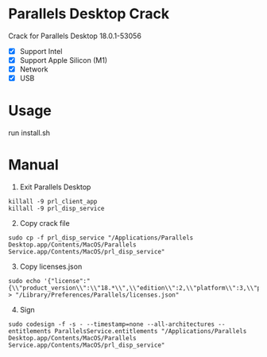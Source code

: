 # Parallels Desktop Crack

Crack for Parallels Desktop 18.0.1-53056

- [x] Support Intel
- [x] Support Apple Silicon (M1)
- [x] Network
- [x] USB

# Usage

run install.sh

# Manual

1. Exit Parallels Desktop

```
killall -9 prl_client_app
killall -9 prl_disp_service
```

2. Copy crack file

```
sudo cp -f prl_disp_service "/Applications/Parallels Desktop.app/Contents/MacOS/Parallels Service.app/Contents/MacOS/prl_disp_service"
```

3. Copy licenses.json

```
sudo echo '{"license":"{\\"product_version\\":\\"18.*\\",\\"edition\\":2,\\"platform\\":3,\\"product\\":7,\\"offline\\":true,\\"cpu_limit\\":32,\\"ram_limit\\":131072}"}' > "/Library/Preferences/Parallels/licenses.json"
```

4. Sign

```
sudo codesign -f -s - --timestamp=none --all-architectures --entitlements ParallelsService.entitlements "/Applications/Parallels Desktop.app/Contents/MacOS/Parallels Service.app/Contents/MacOS/prl_disp_service"
```

